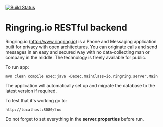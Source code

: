 [![Build Status](https://travis-ci.org/ringring-io/ringring-server.png)](https://travis-ci.org/ringring-io/ringring-server)

# Ringring.io RESTful backend #

Ringring.io (http://www.ringring.io) is a Phone and Messaging application built for privacy with open architectures. You can originate calls and send messages in an easy and secured way with no data-collecting man or company in the middle. The technology is freely available for public.

To run app:

    mvn clean compile exec:java -Dexec.mainClass=io.ringring.server.Main

The application will automatically set up and migrate the database to the latest version if required.

To test that it's working go to:

    http://localhost:8080/foo

Do not forget to set everything in the **server.properties** before run.

